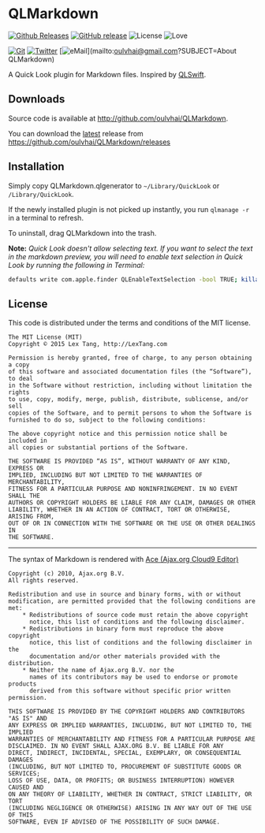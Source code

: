 # QLMarkdown

[![Github Releases](https://img.shields.io/github/downloads/oulvhai/QLMarkdown/latest/total.svg?style=flat-square)](https://github.com/oulvhai/QLMarkdown/releases)
[![GitHub release](https://img.shields.io/github/release/oulvhai/QLMarkdown.svg?style=flat-square)](https://github.com/oulvhai/QLMarkdown/releases)
![License](https://img.shields.io/github/license/oulvhai/QLMarkdown.svg?style=flat-square)
![Love](https://img.shields.io/badge/build%20with-%3C3-ff69b4.svg?style=flat-square)

[![Git](https://img.shields.io/badge/GitHub-oulvhai-blue.svg?style=flat-square)](https://github.com/oulvhai)
[![Twitter](https://img.shields.io/badge/twitter-@oulvhai-blue.svg?style=flat-square)](http://twitter.com/oulvhai)
[![eMail](https://img.shields.io/badge/email-oulvhai@gmail.com-blue.svg?style=flat-square)](mailto:oulvhai@gmail.com?SUBJECT=About QLMarkdown)

A Quick Look plugin for Markdown files. Inspired by [QLSwift](https://github.com/lexrus/QLSwift).



## Downloads

Source code is available at <http://github.com/oulvhai/QLMarkdown>.

You can download the [latest](https://github.com/oulvhai/QLMarkdown/releases/tag/0.1.0) release from 
<https://github.com/oulvhai/QLMarkdown/releases>

## Installation

Simply copy QLMarkdown.qlgenerator to `~/Library/QuickLook` or `/Library/QuickLook`.

If the newly installed plugin is not picked up instantly, you run `qlmanage -r` in a terminal to refresh.

To uninstall, drag QLMarkdown into the trash.

**Note:** *Quick Look doesn't allow selecting text. If you want to select the text in the markdown preview, you will 
need to enable text selection in Quick Look by running the following in Terminal:*

````bash
defaults write com.apple.finder QLEnableTextSelection -bool TRUE; killall Finder
````

## License

This code is distributed under the terms and conditions of the MIT license.

```
The MIT License (MIT)
Copyright © 2015 Lex Tang, http://LexTang.com

Permission is hereby granted, free of charge, to any person obtaining a copy
of this software and associated documentation files (the “Software”), to deal
in the Software without restriction, including without limitation the rights
to use, copy, modify, merge, publish, distribute, sublicense, and/or sell
copies of the Software, and to permit persons to whom the Software is
furnished to do so, subject to the following conditions:

The above copyright notice and this permission notice shall be included in
all copies or substantial portions of the Software.

THE SOFTWARE IS PROVIDED “AS IS”, WITHOUT WARRANTY OF ANY KIND, EXPRESS OR
IMPLIED, INCLUDING BUT NOT LIMITED TO THE WARRANTIES OF MERCHANTABILITY,
FITNESS FOR A PARTICULAR PURPOSE AND NONINFRINGEMENT. IN NO EVENT SHALL THE
AUTHORS OR COPYRIGHT HOLDERS BE LIABLE FOR ANY CLAIM, DAMAGES OR OTHER
LIABILITY, WHETHER IN AN ACTION OF CONTRACT, TORT OR OTHERWISE, ARISING FROM,
OUT OF OR IN CONNECTION WITH THE SOFTWARE OR THE USE OR OTHER DEALINGS IN
THE SOFTWARE.

```

---

The syntax of Markdown is rendered with [Ace (Ajax.org Cloud9 Editor)](https://github.com/ajaxorg/ace)

```
Copyright (c) 2010, Ajax.org B.V.
All rights reserved.

Redistribution and use in source and binary forms, with or without
modification, are permitted provided that the following conditions are met:
    * Redistributions of source code must retain the above copyright
      notice, this list of conditions and the following disclaimer.
    * Redistributions in binary form must reproduce the above copyright
      notice, this list of conditions and the following disclaimer in the
      documentation and/or other materials provided with the distribution.
    * Neither the name of Ajax.org B.V. nor the
      names of its contributors may be used to endorse or promote products
      derived from this software without specific prior written permission.

THIS SOFTWARE IS PROVIDED BY THE COPYRIGHT HOLDERS AND CONTRIBUTORS "AS IS" AND
ANY EXPRESS OR IMPLIED WARRANTIES, INCLUDING, BUT NOT LIMITED TO, THE IMPLIED
WARRANTIES OF MERCHANTABILITY AND FITNESS FOR A PARTICULAR PURPOSE ARE
DISCLAIMED. IN NO EVENT SHALL AJAX.ORG B.V. BE LIABLE FOR ANY
DIRECT, INDIRECT, INCIDENTAL, SPECIAL, EXEMPLARY, OR CONSEQUENTIAL DAMAGES
(INCLUDING, BUT NOT LIMITED TO, PROCUREMENT OF SUBSTITUTE GOODS OR SERVICES;
LOSS OF USE, DATA, OR PROFITS; OR BUSINESS INTERRUPTION) HOWEVER CAUSED AND
ON ANY THEORY OF LIABILITY, WHETHER IN CONTRACT, STRICT LIABILITY, OR TORT
(INCLUDING NEGLIGENCE OR OTHERWISE) ARISING IN ANY WAY OUT OF THE USE OF THIS
SOFTWARE, EVEN IF ADVISED OF THE POSSIBILITY OF SUCH DAMAGE.
```

